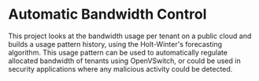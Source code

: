 Automatic Bandwidth Control
===========================

This project looks at the bandwidth usage per tenant on a public cloud and builds a usage pattern history, using the Holt-Winter's forecasting algorithm. This usage pattern can be used to automatically regulate allocated bandwidth of tenants using OpenVSwitch, or could be used in security applications where any malicious activity could be detected.

